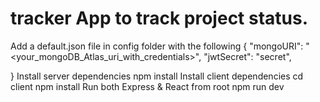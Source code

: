 # tracker App to track project status.

Add a default.json file in config folder with the following
{
  "mongoURI": "<your_mongoDB_Atlas_uri_with_credentials>",
  "jwtSecret": "secret",
 
}
Install server dependencies
npm install
Install client dependencies
cd client
npm install
Run both Express & React from root
npm run dev
